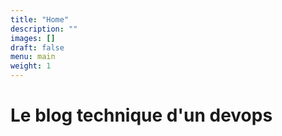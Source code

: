 ```yaml
---
title: "Home"
description: ""
images: []
draft: false
menu: main
weight: 1
---
```


# Le blog technique d'un devops